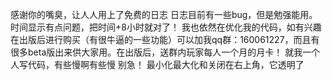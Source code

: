   感谢你的嘴臭，让人人用上了免费的日志
  日志目前有一些bug，但是勉强能用。时间显示有点问题，把时间+8小时就对了！
  我也依然在优化我的代码，如有兴趣在出版后进行购买（有很牛逼的一些功能）可以加我qq群：160061227，而且有很多beta版出来供大家用。在出版后，送群内玩家每人一个月的月卡！
  就我一个人写代码，有些慢啊有些慢
  别急！
最小化最大化和关闭在右上角，它透明了
